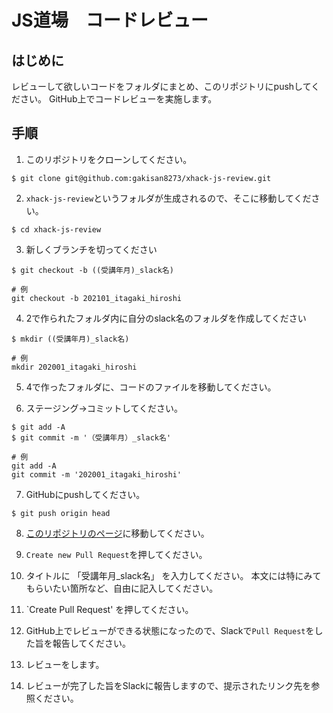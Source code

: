 # JS道場　コードレビュー

## はじめに
レビューして欲しいコードをフォルダにまとめ、このリポジトリにpushしてください。
GitHub上でコードレビューを実施します。

## 手順

1. このリポジトリをクローンしてください。
```
$ git clone git@github.com:gakisan8273/xhack-js-review.git
```

2. `xhack-js-review`というフォルダが生成されるので、そこに移動してください。
```
$ cd xhack-js-review
```

3. 新しくブランチを切ってください
```
$ git checkout -b ((受講年月)_slack名)

# 例
git checkout -b 202101_itagaki_hiroshi
```

4. 2で作られたフォルダ内に自分のslack名のフォルダを作成してください
```
$ mkdir ((受講年月)_slack名)

# 例
mkdir 202001_itagaki_hiroshi
```

5. 4で作ったフォルダに、コードのファイルを移動してください。

6. ステージング→コミットしてください。
```
$ git add -A
$ git commit -m '（受講年月）_slack名'

# 例
git add -A
git commit -m '202001_itagaki_hiroshi'
```

7. GitHubにpushしてください。

```
$ git push origin head
```

8. [このリポジトリのページ](https://github.com/gakisan8273/xhack-js-review)に移動してください。

9. `Create new Pull Request`を押してください。

10. タイトルに 「受講年月_slack名」 を入力してください。
本文には特にみてもらいたい箇所など、自由に記入してください。

11. `Create Pull Request' を押してください。

12. GitHub上でレビューができる状態になったので、Slackで`Pull Request`をした旨を報告してください。

13. レビューをします。

14. レビューが完了した旨をSlackに報告しますので、提示されたリンク先を参照ください。
